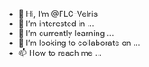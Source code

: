 - 👋 Hi, I’m @FLC-Velris
- 👀 I’m interested in ...
- 🌱 I’m currently learning ...
- 💞️ I’m looking to collaborate on ...
- 📫 How to reach me ...

<!---
FLC-Velris/FLC-Velris is a ✨ special ✨ repository because its `README.md` (this file) appears on your GitHub profile.
You can click the Preview link to take a look at your changes.
--->
